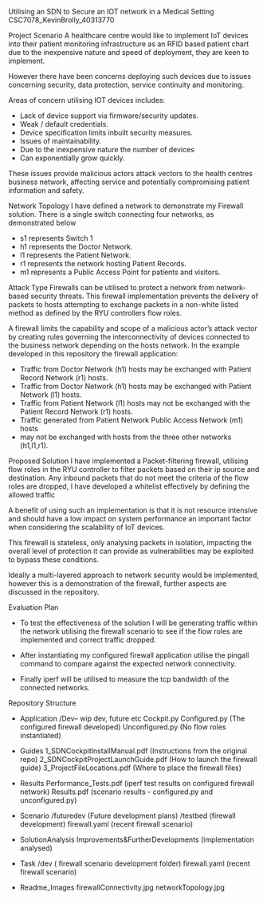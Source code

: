Utilising an SDN to Secure an IOT network in a Medical Setting 
CSC7078_KevinBrolly_40313770

Project Scenario
A healthcare centre would like to implement IoT devices into their patient 
monitoring infrastructure as an RFID based patient chart due 
to the inexpensive nature and speed of deployment, they are keen to implement. 

However there have been concerns deploying such devices due to issues 
concerning security, data protection, service continuity and monitoring.

Areas of concern utilising IOT devices includes:
- Lack of device support via firmware/security updates. 
- Weak / default credentials. 
- Device specification limits inbuilt security measures. 
- Issues of maintainability. 
- Due to the inexpensive nature the number of devices 
- Can exponentially grow quickly.

These issues provide malicious actors attack vectors to the health 
centres business network, affecting service and potentially 
compromising patient information and safety.

Network Topology
I have defined a network to demonstrate my Firewall solution.
There is a single switch connecting four networks, as demonstrated below

- s1 represents Switch 1
- h1 represents the Doctor Network.
- l1 represents the Patient Network.
- r1 represents the network hosting Patient Records.
- m1 represents a Public Access Point for patients and visitors.

Attack Type
Firewalls can be utilised to protect a network from network-based 
security threats. This firewall implementation prevents the delivery
of packets to hosts attempting to exchange packets in a non-white 
listed method as defined by the RYU controllers flow roles. 

A firewall limits the capability and scope of a malicious actor’s attack
vector by creating rules governing the interconnectivity of devices 
connected to the business network depending on the hosts network. 
In the example developed in this repository the firewall application:

- Traffic from Doctor Network (h1) hosts may be exchanged with Patient 
Record Network (r1) hosts.
- Traffic from Doctor Network  (h1) hosts may be exchanged with Patient
Network (l1) hosts.
- Traffic from Patient Network (l1) hosts may  not be exchanged with the
Patient Record Network (r1) hosts.
- Traffic generated from Patient Network Public Access Network (m1) hosts
- may not be exchanged with hosts from the three other networks (h1,l1,r1).

Proposed Solution
I have implemented a Packet-filtering firewall, utilising flow roles in the RYU 
controller to filter packets based on their ip source and destination. 
Any inbound packets that do not meet the criteria of the flow roles are dropped,
I have developed a whitelist effectively by defining the allowed traffic

A benefit of using such an implementation is that it is not resource intensive 
and should have a low impact on system performance an important factor when 
considering the scalability of IoT devices.

This firewall is stateless, only analysing packets in isolation, 
impacting the overall level of protection it can provide as vulnerabilities 
may be exploited to bypass these conditions. 

Ideally a multi-layered approach to network security would be implemented,
however this is a demonstration of the firewall, further aspects are 
discussed in the repository.

Evaluation Plan
- To test the effectiveness of the solution I will be generating traffic within 
the network utilising the firewall scenario to see if the flow roles are 
implemented and correct traffic dropped.

- After instantiating my configured firewall application utilise the 
pingall command to compare against the expected network connectivity.

- Finally iperf will be utilised to measure the tcp bandwidth 
of the connected networks.  

Repository Structure
- Application
 	/Dev– wip dev, future  etc
 	Cockpit.py
 	Configured.py (The configured firewall developed)
 	Unconfigured.py (No flow roles instantiated)

- Guides
 	1_SDNCockpitInstallManual.pdf (Instructions from the original repo)
 	2_SDNCockpitProjectLaunchGuide.pdf (How to launch the firewall guide)
 	3_ProjectFileLocations.pdf (Where to place the firewall files)

- Results
 	Performance_Tests.pdf  (iperf test results on configured firewall network)
 	Results.pdf  (scenario results - configured.py and unconfigured.py)

- Scenario
 	/futuredev  (Future development plans)
 	/testbed  (firewall development)
 	firewall.yaml  (recent firewall scenario)

- SolutionAnalysis
 	Improvements&FurtherDevelopments (implementation analysed)


- Task
 	/dev ( firewall scenario development folder)
 	firewall.yaml (recent firewall scenario)

- Readme_Images
 	firewallConnectivity.jpg
 	networkTopology.jpg



